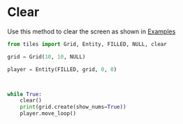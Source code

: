 # Clear
Use this method to clear the screen as shown in [Examples](../examples/move_loop_example.py)
```py
from tiles import Grid, Entity, FILLED, NULL, clear

grid = Grid(10, 10, NULL)

player = Entity(FILLED, grid, 0, 0)



while True:
    clear()
    print(grid.create(show_nums=True))
    player.move_loop()
```